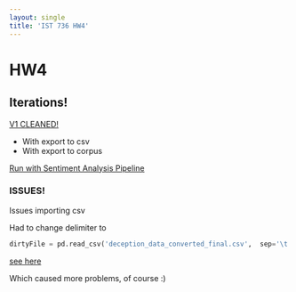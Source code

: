 ```yaml
---
layout: single
title: 'IST 736 HW4'
---
```


# HW4

## Iterations!

[V1 CLEANED!](https://danielcaraway.github.io/html/HW4.html)

* With export to csv 
* With export to corpus

[Run with Sentiment Analysis Pipeline](https://danielcaraway.github.io/html/HW1_ALL_HW4.html)


###  ISSUES!
Issues importing csv

Had to change delimiter to 

```python
dirtyFile = pd.read_csv('deception_data_converted_final.csv',  sep='\t')
```
[see here](https://stackoverflow.com/questions/18039057/python-pandas-error-tokenizing-data)

Which caused more problems, of course :) 